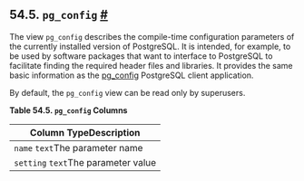 ## 54.5. `pg_config` [#](#VIEW-PG-CONFIG)

The view `pg_config` describes the compile-time configuration parameters of the currently installed version of PostgreSQL. It is intended, for example, to be used by software packages that want to interface to PostgreSQL to facilitate finding the required header files and libraries. It provides the same basic information as the [pg\_config](app-pgconfig.html "pg_config") PostgreSQL client application.

By default, the `pg_config` view can be read only by superusers.

**Table 54.5. `pg_config` Columns**

| Column TypeDescription              |
| ----------------------------------- |
| `name` `text`The parameter name     |
| `setting` `text`The parameter value |